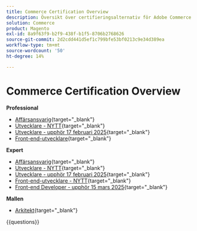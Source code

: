 ```yaml
---
title: Commerce Certification Overview
description: Översikt över certifieringsalternativ för Adobe Commerce
solution: Commerce
product: Magento
exl-id: 8a9f63f9-b2f9-438f-b1f5-8706b2768626
source-git-commit: 2d2cdd441d5ef1c799bfe53bf0213c9e34d389ea
workflow-type: tm+mt
source-wordcount: '50'
ht-degree: 14%

---
```


# Commerce Certification Overview

**Professional**

* [Affärsansvarig](https://certification.adobe.com/certification/business-practitioner-professional){target="_blank"} <!--AD0-E712-->
* [Utvecklare - NYTT](https://certification.adobe.com/certification/adobe-commerce-developer-professional-v2){target="_blank"} <!--AD0-E724-->
* [Utvecklare - upphör 17 februari 2025](https://certification.adobe.com/certification/commerce-developer-professional){target="_blank"} <!--AD0-E717-->
* [Front-end-utvecklare](https://certification.adobe.com/certification/front-end-developer-professional){target="_blank"} <!--AD0-E721-->

**Expert**

* [Affärsansvarig](https://certification.adobe.com/certification/adobe-commerce-business-practitioner-expert){target="_blank"} <!--AD0-E708-->
* [Utvecklare - NYTT](https://certification.adobe.com/certification/adobe-commerce-developer-expert-v2){target="_blank"} <!--AD0-E716-->
* [Utvecklare - upphör 17 februari 2025](https://certification.adobe.com/certification/adobe-commerce-developer-expert){target="_blank"} <!--AD0-E716-->
* [Front-end-utvecklare - NYTT](https://certification.adobe.com/certification/front-end-developer-expert-v2){target="_blank"} <!--AD0-E727-->
* [Front-end Developer - upphör 15 mars 2025](https://certification.adobe.com/certification/front-end-developer-expert){target="_blank"} <!--AD0-E720-->

**Mallen**

* [Arkitekt](https://certification.adobe.com/certification/commerce-architect-master){target="_blank"} <!--AD0-E722-->

{{questions}}

